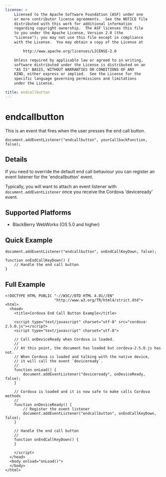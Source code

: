 ```yaml
---
license: >
    Licensed to the Apache Software Foundation (ASF) under one
    or more contributor license agreements.  See the NOTICE file
    distributed with this work for additional information
    regarding copyright ownership.  The ASF licenses this file
    to you under the Apache License, Version 2.0 (the
    "License"); you may not use this file except in compliance
    with the License.  You may obtain a copy of the License at

        http://www.apache.org/licenses/LICENSE-2.0

    Unless required by applicable law or agreed to in writing,
    software distributed under the License is distributed on an
    "AS IS" BASIS, WITHOUT WARRANTIES OR CONDITIONS OF ANY
    KIND, either express or implied.  See the License for the
    specific language governing permissions and limitations
    under the License.

title: endcallbutton
---
```


endcallbutton
===========

This is an event that fires when the user presses the end call button.

    document.addEventListener("endcallbutton", yourCallbackFunction, false);

Details
-------

If you need to override the default end call behaviour you can register an event listener for the 'endcallbutton' event.

Typically, you will want to attach an event listener with `document.addEventListener` once you receive the Cordova 'deviceready' event.

Supported Platforms
-------------------

- BlackBerry WebWorks (OS 5.0 and higher)

Quick Example
-------------

    document.addEventListener("endcallbutton", onEndCallKeyDown, false);

    function onEndCallKeyDown() {
        // Handle the end call button
    }

Full Example
------------

    <!DOCTYPE HTML PUBLIC "-//W3C//DTD HTML 4.01//EN"
                          "http://www.w3.org/TR/html4/strict.dtd">
    <html>
      <head>
        <title>Cordova End Call Button Example</title>

        <script type="text/javascript" charset="utf-8" src="cordova-2.5.0.js"></script>
        <script type="text/javascript" charset="utf-8">

        // Call onDeviceReady when Cordova is loaded.
        //
        // At this point, the document has loaded but cordova-2.5.0.js has not.
        // When Cordova is loaded and talking with the native device,
        // it will call the event `deviceready`.
        //
        function onLoad() {
            document.addEventListener("deviceready", onDeviceReady, false);
        }

        // Cordova is loaded and it is now safe to make calls Cordova methods
        //
        function onDeviceReady() {
            // Register the event listener
            document.addEventListener("endcallbutton", onEndCallKeyDown, false);
        }

        // Handle the end call button
        //
        function onEndCallKeyDown() {
        }

        </script>
      </head>
      <body onload="onLoad()">
      </body>
    </html>
